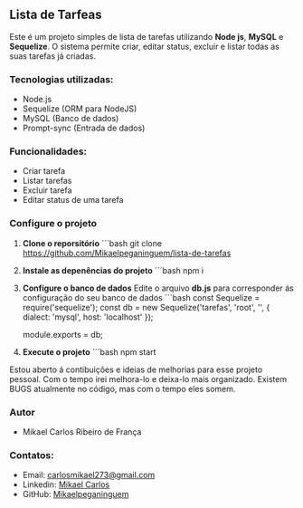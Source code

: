 ## Lista de Tarfeas

Este é um projeto simples de lista de tarefas utilizando **Node js**, **MySQL** e **Sequelize**. O sistema permite criar, editar status, excluir e listar todas as suas tarefas já criadas.


### Tecnologias utilizadas:

- Node.js
- Sequelize (ORM para NodeJS)
- MySQL (Banco de dados)
- Prompt-sync (Entrada de dados)

### Funcionalidades:

- Criar tarefa
- Listar tarefas
- Excluir tarefa
- Editar status de uma tarefa

### Configure o projeto

1. **Clone o reporsitório**
    ´´´bash
    git clone https://github.com/Mikaelpeganinguem/lista-de-tarefas

2. **Instale as depenências do projeto**
    ´´´bash
    npm i

3. **Configure o banco de dados**
Edite o arquivo **db.js** para corresponder ás configuração do seu banco de dados
    ´´´bash
    const Sequelize = require('sequelize');
    const db = new Sequelize('tarefas', 'root', '', {
        dialect: 'mysql',
        host: 'localhost'
    });

    module.exports = db;

4. **Execute o projeto**
    ´´´bash
    npm start



Estou aberto á contibuições e ideias de melhorias para esse projeto pessoal. Com o tempo irei melhora-lo e deixa-lo mais organizado. Existem BUGS atualmente no código, mas com o tempo eles somem.

### Autor

- Mikael Carlos Ribeiro de França

### Contatos:

- Email: carlosmikael273@gmail.com
- Linkedin: [Mikael Carlos](https://www.linkedin.com/in/mikael-carlos-0950612bb/)
- GitHub: [Mikaelpeganinguem](https://github.com/MIkaelpeganinguem)